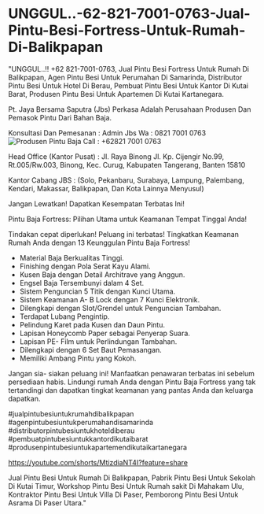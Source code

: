 # UNGGUL..-62-821-7001-0763-Jual-Pintu-Besi-Fortress-Untuk-Rumah-Di-Balikpapan
"UNGGUL..!! +62 821-7001-0763, Jual Pintu Besi Fortress Untuk Rumah Di Balikpapan, Agen Pintu Besi Untuk Perumahan Di Samarinda, Distributor Pintu Besi Untuk Hotel Di Berau, Pembuat Pintu Besi Untuk Kantor Di Kutai Barat, Produsen Pintu Besi Untuk Apartemen Di Kutai Kartanegara.

Pt. Jaya Bersama Saputra (Jbs) Perkasa Adalah Perusahaan Produsen Dan Pemasok Pintu Dari Bahan Baja.

Konsultasi Dan Pemesanan :
Admin Jbs
Wa : 0821 7001 0763
![Produsen Pintu Baja]([http://url/to/img.png](https://github.com/lizaprodusenpintubaja/UNGGUL..-62-821-7001-0763-Jual-Pintu-Besi-Fortress-Untuk-Rumah-Di-Balikpapan/blob/main/WhatsApp%20Image%202023-10-21%20at%2014.30.29.jpeg))
Call : +62821 7001 0763

Head Office (Kantor Pusat) :
Jl. Raya Binong Jl. Kp. Cijengir No.99, Rt.005/Rw.003, Binong, Kec. Curug, Kabupaten Tangerang, Banten 15810

Kantor Cabang JBS : (Solo, Pekanbaru, Surabaya, Lampung, Palembang, Kendari, Makassar, Balikpapan, Dan Kota Lainnya Menyusul)

Jangan Lewatkan! Dapatkan Kesempatan Terbatas Ini!

Pintu Baja Fortress: Pilihan Utama untuk Keamanan Tempat Tinggal Anda!

Tindakan cepat diperlukan! Peluang ini terbatas! Tingkatkan Keamanan Rumah Anda dengan 13 Keunggulan Pintu Baja Fortress!

- Material Baja Berkualitas Tinggi.
- Finishing dengan Pola Serat Kayu Alami.
- Kusen Baja dengan Detail Architrave yang Anggun.
- Engsel Baja Tersembunyi dalam 4 Set.
- Sistem Penguncian 5 Titik dengan Kunci Utama.
- Sistem Keamanan A- B Lock dengan 7 Kunci Elektronik.
- ️Dilengkapi dengan Slot/Grendel untuk Penguncian Tambahan.
- ️Terdapat Lubang Pengintip.
- ️Pelindung Karet pada Kusen dan Daun Pintu.
- ️Lapisan Honeycomb Paper sebagai Penyerap Suara.
- ️Lapisan PE- Film untuk Perlindungan Tambahan.
- ️Dilengkapi dengan 6 Set Baut Pemasangan.
- ️Memiliki Ambang Pintu yang Kokoh.

Jangan sia- siakan peluang ini! Manfaatkan penawaran terbatas ini sebelum persediaan habis. Lindungi rumah Anda dengan Pintu Baja Fortress yang tak tertandingi dan dapatkan tingkat keamanan yang pantas Anda dan keluarga dapatkan.

#jualpintubesiuntukrumahdibalikpapan #agenpintubesiuntukperumahandisamarinda #distributorpintubesiuntukhoteldiberau #pembuatpintubesiuntukkantordikutaibarat #produsenpintubesiuntukapartemendikutaikartanegara

https://youtube.com/shorts/MtizdiaNT4I?feature=share

Jual Pintu Besi Untuk Rumah Di Balikpapan, Pabrik Pintu Besi Untuk Sekolah Di Kutai Timur, Workshop Pintu Besi Untuk Rumah sakit Di Mahakam Ulu, Kontraktor Pintu Besi Untuk Villa Di Paser, Pemborong Pintu Besi Untuk Asrama Di Paser Utara."
